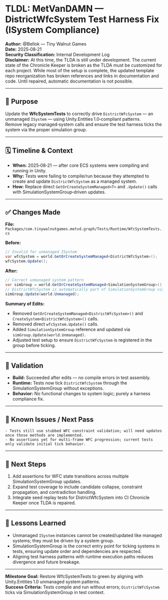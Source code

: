 # TLDL: MetVanDAMN — DistrictWfcSystem Test Harness Fix (ISystem Compliance)

**Author:** @Bellok — Tiny Walnut Games  
**Date:** 2025‑08‑21  
**Security Classification:** Internal Development Log  
**Disclaimer:** At this time, the TLDA is still under development. The current state of the Chronicle Keeper is broken as the TLDA must be customized for each project. While most of the setup is complete, the updated template repo reorganization has broken references and links in documentation and code. Until repaired, automatic documentation is not possible.

---

## 🎯 Purpose

Update the **WfcSystemTests** to correctly drive `DistrictWfcSystem` — an unmanaged `ISystem` — using Unity.Entities 1.0‑compliant patterns.  
Remove legacy managed‑system calls and ensure the test harness ticks the system via the proper simulation group.

---

## 🗓 Timeline & Context

- **When:** 2025‑08‑21 — after core ECS systems were compiling and running in Unity.  
- **Why:** Tests were failing to compile/run because they attempted to create and update `DistrictWfcSystem` as a managed system.  
- **How:** Replace direct `GetOrCreateSystemManaged<T>` and `.Update()` calls with SimulationSystemGroup‑driven updates.

---

## ✅ Changes Made

**File:**  
`Packages/com.tinywalnutgames.metvd.graph/Tests/Runtime/WfcSystemTests.cs`

**Before:**  
```csharp
// Invalid for unmanaged ISystem
var wfcSystem = world.GetOrCreateSystemManaged<DistrictWfcSystem>();
wfcSystem.Update();
```

**After:**  
```csharp
// Correct unmanaged system pattern
var simGroup = world.GetOrCreateSystemManaged<SimulationSystemGroup>();
// DistrictWfcSystem is automatically part of SimulationSystemGroup via [UpdateInGroup]
simGroup.Update(world.Unmanaged);
```

**Summary of Edits:**
- Removed `GetOrCreateSystemManaged<DistrictWfcSystem>()` and `CreateSystem<DistrictWfcSystem>()` calls.
- Removed direct `wfcSystem.Update()` calls.
- Added `SimulationSystemGroup` reference and updated via `simGroup.Update(world.Unmanaged)`.
- Adjusted test setup to ensure `DistrictWfcSystem` is registered in the group before ticking.

---

## 🧪 Validation

- **Build:** Succeeded after edits — no compile errors in test assembly.
- **Runtime:** Tests now tick `DistrictWfcSystem` through the SimulationSystemGroup without exceptions.
- **Behavior:** No functional changes to system logic; purely a harness compliance fix.

---

## 📌 Known Issues / Next Pass

```
- Tests still use stubbed WFC constraint validation; will need updates once those methods are implemented.
- No assertions yet for multi‑frame WFC progression; current tests only validate initial tick behavior.
```

---

## 🎯 Next Steps

1. Add assertions for WFC state transitions across multiple SimulationSystemGroup updates.
2. Expand test coverage to include candidate collapse, constraint propagation, and contradiction handling.
3. Integrate seed replay tests for DistrictWfcSystem into CI Chronicle Keeper once TLDA is repaired.

---

## 📜 Lessons Learned

- Unmanaged `ISystem` instances cannot be created/updated like managed systems; they must be driven by a system group.
- SimulationSystemGroup is the correct entry point for ticking systems in tests, ensuring update order and dependencies are respected.
- Aligning test harness patterns with runtime execution paths reduces divergence and future breakage.

---

**Milestone Goal:** Restore WfcSystemTests to green by aligning with Unity.Entities 1.0 unmanaged system patterns.  
**Success Criteria:** Tests compile and run without errors; `DistrictWfcSystem` ticks via SimulationSystemGroup in test context.
